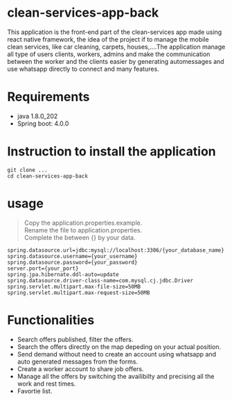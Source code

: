 # clean-services-app-back
This application is the front-end part of the clean-services app made using react native framework, the idea of the project if to manage the mobile clean services, like car cleaning, carpets, houses,....The application manage all type of users clients, workers, admins and make the communication between the worker and the clients easier by generating automessages and use whatsapp directly to connect and many features.

# Requirements
- java 1.8.0_202
- Spring boot: 4.0.0

# Instruction to install the application
```
git clone ...
cd clean-services-app-back
```

# usage
> Copy the application.properties.example.  
> Rename the file to application.properties.  
> Complete the between {} by your data.
```
spring.datasource.url=jdbc:mysql://localhost:3306/{your_database_name}
spring.datasource.username={your_username}
spring.datasource.password={your_password}
server.port={your_port}
spring.jpa.hibernate.ddl-auto=update
spring.datasource.driver-class-name=com.mysql.cj.jdbc.Driver
spring.servlet.multipart.max-file-size=50MB
spring.servlet.multipart.max-request-size=50MB
```

# Functionalities
- Search offers published, filter the offers.
- Search the offers directly on the map depeding on your actual position.
- Send demand without need to create an account using whatsapp and auto generated messages from the forms.
- Create a worker account to share job offers.
- Manage all the offers by switching the availibilty and precising all the work and rest times.
- Favortie list.

